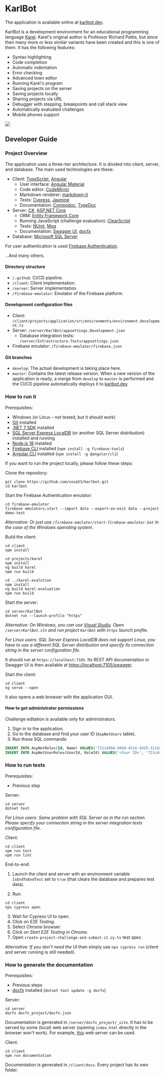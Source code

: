 # KarlBot

The application is available online at [karlbot.dev](https://karlbot.dev/).

KarlBot is a development environment for an educational programming language [Karel](https://compedu.stanford.edu/karel-reader/docs/python/en/chapter1.html). Karel's original author is Professor Richard Pattis, but since then many more or less similar variants have been created and this is one of them. It has the following features:

- Syntax highlighting
- Code completion
- Automatic indentation
- Error checking
- Advanced town editor
- Running Karel's program
- Saving projects on the server
- Saving projects locally
- Sharing projects via URL
- Debugger with stepping, breakpoints and call stack view 
- Automatically evaluated challenges
- Mobile phones support

![](/client//projects/application/src/assets/shared/presentation/pages/user-guide/editor.png)

## Developer Guide

### Project Overview

The application uses a three-tier architecture. It is divided into client, server, and database. The main used technologies are these:

- Client: [TypeScript](https://www.typescriptlang.org/), [Angular](https://angular.io/)
    - User interface: [Angular Material](https://material.angular.io/)
    - Code editor: [CodeMirror](https://codemirror.net/)
    - Markdown renderer: [markdown-it](https://github.com/markdown-it/markdown-it)
    - Tests: [Cypress](https://www.cypress.io/), [Jasmine](https://jasmine.github.io/)
    - Documentation: [Compodoc](https://compodoc.app/), [TypeDoc](https://typedoc.org/)
- Server: [C#](https://learn.microsoft.com/en-us/dotnet/csharp/), [ASP.NET Core](https://learn.microsoft.com/en-us/aspnet/core)
    - ORM: [Entity Framework Core](https://learn.microsoft.com/en-us/ef/core/)
    - Running JavaScript (challenge evaluation): [ClearScript](https://github.com/microsoft/ClearScript)
    - Tests: [NUnit](https://nunit.org/), [Moq](https://github.com/moq/moq)
    - Documentation: [Swagger UI](https://swagger.io/tools/swagger-ui/), [docfx](https://dotnet.github.io/docfx/)
- Database: [Microsoft SQL Server](https://www.microsoft.com/cs-cz/sql-server)

For user authentication is used [Firebase Authentication](https://firebase.google.com/docs/auth).

...And many others.

#### Directory structure

- `/.github`: CI/CD pipeline.
- `/client`: Client implementation.
- `/server`: Server implementation.
- `/firebase-emulator`: Emulator of the Firebase platform.

#### Development configuration files

- Client: `/client/projects/application/src/environments/environment.development.ts`
- Server: `/server/KarlBot/appsettings.Development.json`
   - Database integration tests: `/server/Infrastructure.Tests/appsettings.json`
- Firebase emulator: `/firebase-emulator/firebase.json`

#### Git branches

- `develop`: The actual development is taking place here.
- `master`: Contains the latest release version. When a new version of the application is ready, a merge from `develop` to `master` is performed and the CI/CD pipeline automatically deploys it to [karlbot.dev](https://karlbot.dev/).

### How to run it

Prerequisites:
- Windows (or Linux &ndash; not tested, but it should work)
- [Git](https://git-scm.com/downloads) installed
- [.NET 7 SDK](https://dotnet.microsoft.com/en-us/download) installed
- [SQL Server Express LocalDB](https://learn.microsoft.com/en-us/sql/database-engine/configure-windows/sql-server-express-localdb?view=sql-server-ver16) (or another SQL Server distribution) installed and running
- [Node.js 18](https://nodejs.org/) installed
- [Firebase CLI](https://firebase.google.com/docs/cli#install_the_firebase_cli) installed (`npm install -g firebase-tools`)
- [Angular CLI](https://angular.io/cli#installing-angular-cli) installed (`npm install -g @angular/cli`)

If you want to run the project locally, please follow these steps:

Clone the repository:
```
git clone https://github.com/vosa53/karlbot.git
cd karlbot
```

Start the Firebase Authentication emulator:
```
cd firebase-emulator
firebase emulators:start --import data --export-on-exit data --project demo-test
```

*Alternative: Or just use `/firebase-emulator/start-firebase-emulator.bat` in the case of the Windows operating system.*

Build the client:
```
cd client
npm install

cd projects/karel
npm install
ng build karel
npm run build

cd ../karel-evalution
npm install
ng build karel-evaluation
npm run build
```

Start the server:

```
cd server/KarlBot
dotnet run --launch-profile "https"
```

*Alternative: On Windows, you can use [Visual Studio](https://visualstudio.microsoft.com/). Open `/server/KarlBot.sln` and run project `KarlBot` with `https` launch profile.*

*For Linux users: SQL Server Express LocalDB does not support Linux, you have to use a different SQL Server distribution and specify its connection string in the server configuration file*.

It should run at `https://localhost:7105`. Its REST API documentation in Swagger UI is then available at [https://localhost:7105/swagger](https://localhost:7105/swagger).

Start the client:
```
cd client
ng serve --open
```

It also opens a web browser with the application GUI.

#### How to get administrator permissions

Challenge editation is available only for administrators.

1. Sign in to the application.
2. Go to the database and find your user ID (`AspNetUsers` table).
3. Run these SQL commands:
```sql
INSERT INTO AspNetRoles(Id, Name) VALUES('f21cd4b8-94b0-4516-9429-311da93b5a2d', 'Admin')
INSERT INTO AspNetUserRoles(UserId, RoleId) VALUES('<Your ID>', 'f21cd4b8-94b0-4516-9429-311da93b5a2d')
```

### How to run tests

Prerequisites:

- Previous step

Server:
```
cd server
dotnet test
```

*For Linux users: Same problem with SQL Server as in the run section. Please specify your connection string in the server integration tests configuration file.*

Client:
```
cd client
npm run test
npm run lint
```

End-to-end:

1. Launch the client and server with an environment variable `IsEndToEndTest` set to `true` (that clears the database and prepares test data).

2. Run:
```
cd client
npx cypress open
```
3. Wait for Cypress UI to open.
4. Click on *E2E Testing*.
5. Select *Chrome* browser.
6. Click on *Start E2E Testing in Chrome*.
7. Open `create-project-challenge-and-submit-it.cy.ts` test spec.

*Alternative: If you don't need the UI* then simply use `npx cypress run` (client and server running is still needed).

### How to generate the documentation

Prerequisites:

- Previous steps
- [docfx](https://dotnet.github.io/docfx/) installed (`dotnet tool update -g docfx`)

Server:
```
cd server
docfx docfx_project/docfx.json
```

Documentation is generated in `/server/docfx_project/_site`. It has to be served by some (local) web server (opening `index.html` directly in the browser won't work). For example, [this](https://marketplace.visualstudio.com/items?itemName=ritwickdey.LiveServer) web server can be used.

Client:
```
cd client
npm run documentation
```

Documentation is generated in `/client/docs`. Every project has its own folder.